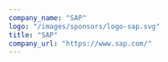 ```yaml
---
company_name: "SAP"
logo: "/images/sponsors/logo-sap.svg"
title: "SAP"
company_url: "https://www.sap.com/"
---
```

